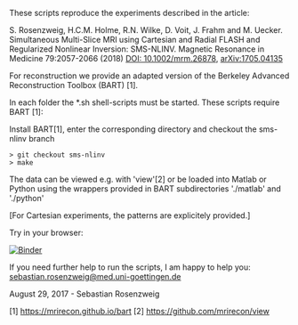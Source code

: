 These scripts reproduce the experiments described in the article:
    
S. Rosenzweig, H.C.M. Holme, R.N. Wilke, D. Voit, J. Frahm and M. Uecker.
Simultaneous Multi-Slice MRI using Cartesian and Radial FLASH and Regularized Nonlinear Inversion: SMS-NLINV.
Magnetic Resonance in Medicine 79:2057-2066 (2018) [DOI: 10.1002/mrm.26878](http://onlinelibrary.wiley.com/doi/10.1002/mrm.26878/full), [arXiv:1705.04135](https://arxiv.org/abs/1705.04135)

For reconstruction we provide an adapted version of the Berkeley Advanced Reconstruction Toolbox (BART) [1].


In each folder the *.sh shell-scripts must be started. These scripts require BART [1]:

Install BART[1], enter the corresponding directory and checkout the sms-nlinv branch

    > git checkout sms-nlinv
    > make

The data can be viewed e.g. with 'view'[2] or be loaded into Matlab or Python using 
the wrappers provided in BART subdirectories './matlab' and './python'

[For Cartesian experiments, the patterns are explicitely provided.]


Try in your browser:

[![Binder](https://mybinder.org/badge_logo.svg)](https://mybinder.org/v2/gh/mrirecon/sms-nlinv/master?filepath=run.ipynb)




If you need further help to run the scripts, I am happy to help you: sebastian.rosenzweig@med.uni-goettingen.de

August 29, 2017 - Sebastian Rosenzweig

[1] https://mrirecon.github.io/bart
[2] https://github.com/mrirecon/view



